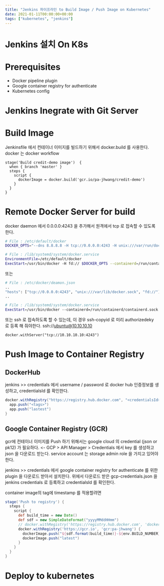 ```yaml
---
title: "Jenkins 파이프라인 to Build Image / Push Image on Kubernetes"
date: 2021-01-11T00:00:00+00:00
tags: ["kubernetes", "jenkins"]
---
```


# Jenkins 설치 On K8s

# Prerequisites
- Docker pipeline plugin
- Google container registry for authenticate
- Kubernetes config
# Jenkins Inegrate with Git Server


# Build Image

Jenkinsfile 에서 컨테이너 이미지를 빌드하기 위해서 docker.build 를 사용한다. docker 는 docker workflow

```
stage('Build credit-demo image')  {
  when { branch 'master' }
  steps {
    script {
      dockerImage = docker.build('gcr.io/pa-jhwang/credit-demo')
    }
  }
}
```

# Remote Docker Server for build

docker daemon 에서   0.0.0.0:4243 을 추가해서 원격에서 tcp 로 접속할 수 있도록 한다.

```bash
# File : /etc/default/docker
DOCKER_OPTS="--dns 8.8.8.8 -H tcp://0.0.0.0:4243 -H unix:///var/run/docker.sock"
```
```bash
# File : /lib/systemd/system/docker.service
EnvironmentFile=/etc/default/docker
ExecStart=/usr/bin/docker -H fd:// $DOCKER_OPTS --containerd=/run/containerd/containerd.sock
```

또는

```bash
# File : /etc/docker/deamon.json
..
"hosts": ["tcp://0.0.0.0:4243", "unix:///var/lib/docker.sock", "fd://"],
..
```
```bash
# File : /lib/systemd/system/docker.service
ExecStart=/usr/bin/docker --containerd=/run/containerd/containerd.sock
```

또는 ssh 로 접속하도록 할 수 있는데, 이 경우 ssh-copyid 로 미리 authorizedeky 로 등록 해 줘야한다.
ssh://ubuntu@10.10.10.10 

```
docker.withServer("tcp://10.10.10.10:4243")
```

# Push Image to Container Registry
## DockerHub

jenkins >> credentials 에서 username / password 로 docker hub 인증정보를 생성하고, credentialsId 를 확인한다.

```groovy
docker.withRegistry("https://registry.hub.docker.com", "<credentialsId>")  {
  app.push("<tags>")
  app.push("lastest")
}
```

## Google Container Registry (GCR)

gcr에 컨테이너 이미지를 Push 하기 위해서는 google cloud 의 credential (json or pk12) 가 필요하다. <- GCP > API Manager > Credentials 에서 key 를 생성하고 json 을 다운로드 받는다. service account 는 storage admin role 을 가지고 있어야 한다.

jenkins >> credentials 에서 google container registry for authenticate 를 위한 plugin 을 다운로드 받아서 설치한다.
위에서 다운로드 받은 gcp-credentials.json 을 jenkins credentials 로 등록하고 credentialsId 를 확인한다.

container image의 tag에 timestamp 를 적용할려면 
```groovy
stage('Push to registry') {
  steps {
    script {
      def build_time = new Date()
      def sdf = new SimpleDateFormat("yyyyMMddHHmm")
      // docker.withRegistry('https://registry.hub.docker.com', 'docker-hub-jhwangdemo') {
      docker.withRegistry('https://gcr.io', 'gcr:pa-jhwang') {
        dockerImage.push("${sdf.format(build_time)}-${env.BUILD_NUMBER}")
        dockerImage.push("latest")
      }
    }
  }
}
```


# Deploy to kubernetes
